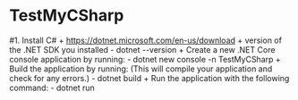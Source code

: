 # TestMyCSharp

#1. Install C#
     + https://dotnet.microsoft.com/en-us/download
     + version of the .NET SDK you installed
          - dotnet --version
     + Create a new .NET Core console application by running:
          - dotnet new console -n TestMyCSharp
     + Build the application by running: 
          (This will compile your application and check for any errors.)
          - dotnet build
     + Run the application with the following command:
          - dotnet run



